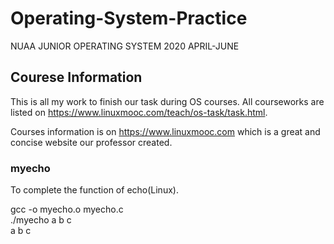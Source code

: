 # Operating-System-Practice
NUAA JUNIOR OPERATING SYSTEM 2020 APRIL-JUNE

## Courese Information
This is all my work to finish our task during OS courses. All courseworks are listed on https://www.linuxmooc.com/teach/os-task/task.html.

Courses information is on https://www.linuxmooc.com which is a great and concise website our professor created.

### myecho
To complete the function of echo(Linux).

gcc -o myecho.o myecho.c</br>
./myecho a b c</br>
a b c 
